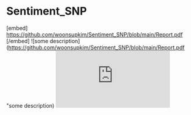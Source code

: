 # Sentiment_SNP

[embed] https://github.com/woonsupkim/Sentiment_SNP/blob/main/Report.pdf [/embed]
![some description](https://github.com/woonsupkim/Sentiment_SNP/blob/main/Report.pdf "some description)
<embed src="https://github.com/woonsupkim/Sentiment_SNP/blob/main/Report.pdf" type="application/pdf">
<object data="https://github.com/woonsupkim/Sentiment_SNP/blob/main/Report.pdf" type="application/pdf" width="100%"></object>
